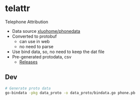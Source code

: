 # telattr
Telephone Attribution

* Data source [xluohome/phonedata](https://github.com/xluohome/phonedata)
* Converted to protobuf
    * can use in web
    * no need to parse
* Use bind data, so, no need to keep the dat file
* Pre-generated protodata, csv
    * [Releases](https://github.com/wenerme/telattr/releases)

## Dev
```bash
# Generate proto data
go-bindata -pkg data_proto -o data_proto/bindata.go phone.pb
```